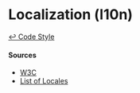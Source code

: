Localization (l10n)
==

[↩ Code Style](./README.md#code-style)

#### Sources
 * [W3C](https://www.w3.org/International/)
 * [List of Locales](http://www.localeplanet.com/icu/index.html)
